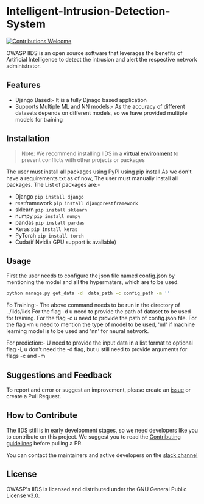 # Intelligent-Intrusion-Detection-System
[![Contributions Welcome](https://img.shields.io/badge/contributions-welcome-brightgreen.svg?style=flat)](https://github.com/OWASP/wstg/issues)


OWASP IIDS is an open source software that leverages the benefits of Artificial Intelligence to detect the intrusion and alert the respective network administrator.


## Features
- Django Based:- It is a fully Djnago based application
- Supports Multiple ML and NN models:- As the accuracy of different datasets depends on different models, so we have provided multiple models for training



## Installation
> Note: We recommend installing IIDS in a [virtual environment](https://packaging.python.org/guides/installing-using-pip-and-virtual-environments/#installing-virtualenv)
 to prevent conflicts with other projects or packages

The user must install all packages using PyPI using pip install
As we don't have a requirements.txt as of now, The user must manually install all packages.
The List of packages are:-
- Django  ```pip install django``` 
- restframework ```pip install djangorestframework```
- sklearn ```pip install sklearn```
- numpy ```pip install numpy```
- pandas ```pip install pandas```
- Keras ```pip install keras```
- PyTorch ```pip install torch```
- Cuda(if Nvidia GPU support is available)

## Usage
First the user needs to configure the json file named config.json by mentioning the model and all the hypermaters, which are to be used.


```bash
python manage.py get_data -d  data_path -c config_path -m ''
```
Fo Training:-
The above command needs to be run in the directory of ../iids/iids
For the flag -d u need to provide the path of dataset to be used for training.
For the flag -c u need to provide the path of config.json file.
For the flag -m u need to mention the type of model to be used, 'ml' if machine learning model is to be used and 'nn' for neural network.

For prediction:-
U need to provide the input data in a list format to optional flag -i, u don't need the -d flag, but u still need to provide arguments for flags -c and -m


## Suggestions and Feedback

To report and error or suggest an improvement, please create an [issue](https://github.com/OWASP/Intelligent-Intrusion-Detection-System/issues "Github issues") or create a Pull Request.

## How to Contribute
The IIDS still is in early development stages, so we need developers like you to contribute on this project. We suggest you to read the [Contributing guidelines](https://github.com/OWASP/Intelligent-Intrusion-Detection-System/blob/master/docs/CONTRIBUTING.md) before pulling a PR.

You can contact the maintainers and active developers on the [slack channel](https://join.slack.com/t/owasp-iids/shared_invite/zt-ee5uybw2-6Q92sWtUp~IvArd~~XQ9BQ) 

## License
OWASP's IIDS is licensed and distributed under the GNU General Public License v3.0.
